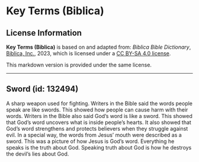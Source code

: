 # Key Terms (Biblica)

## License Information

**Key Terms (Biblica)** is based on and adapted from: _Biblica Bible Dictionary_, [Biblica, Inc.](https://www.biblica.com/), 2023, which is licensed under a [CC BY-SA 4.0 license](https://creativecommons.org/licenses/by-sa/4.0/legalcode.en).

This markdown version is provided under the same license.



--------------------------------

## Sword (id: 132494)

A sharp weapon used for fighting. Writers in the Bible said the words people speak are like swords. This showed how people can cause harm with their words. Writers in the Bible also said God’s word is like a sword. This showed that God’s word uncovers what is inside people’s hearts. It also showed that God’s word strengthens and protects believers when they struggle against evil. In a special way, the words from Jesus’ mouth were described as a sword. This was a picture of how Jesus is God’s word. Everything he speaks is the truth about God. Speaking truth about God is how he destroys the devil’s lies about God.


